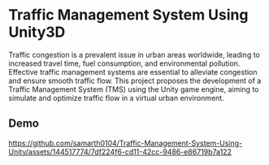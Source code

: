 # Traffic Management System Using Unity3D
Traffic congestion is a prevalent issue in urban areas worldwide, leading to increased travel time, fuel consumption, and environmental pollution. Effective traffic management systems are essential to alleviate congestion and ensure smooth traffic flow. This project proposes the development of a Traffic Management System (TMS) using the Unity game engine, aiming to simulate and optimize traffic flow in a virtual urban environment.
## Demo

https://github.com/samarth0104/Traffic-Management-System-Using-Unity/assets/144517774/7df224f6-cd11-42cc-9486-e86719b7a122

